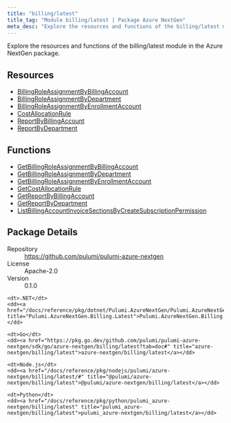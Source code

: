 ```yaml
---
title: "billing/latest"
title_tag: "Module billing/latest | Package Azure NextGen"
meta_desc: "Explore the resources and functions of the billing/latest module in the Azure NextGen package."
---
```


<!-- WARNING: this file was generated by Pulumi Docs Generator. -->
<!-- Do not edit by hand unless you're certain you know what you are doing! -->

Explore the resources and functions of the billing/latest module in the Azure NextGen package.

<h2 id="resources">Resources</h2>
<ul class="api">
    <li><a href="billingroleassignmentbybillingaccount" title="BillingRoleAssignmentByBillingAccount"><span class="symbol resource"></span>BillingRoleAssignmentByBillingAccount</a></li>
    <li><a href="billingroleassignmentbydepartment" title="BillingRoleAssignmentByDepartment"><span class="symbol resource"></span>BillingRoleAssignmentByDepartment</a></li>
    <li><a href="billingroleassignmentbyenrollmentaccount" title="BillingRoleAssignmentByEnrollmentAccount"><span class="symbol resource"></span>BillingRoleAssignmentByEnrollmentAccount</a></li>
    <li><a href="costallocationrule" title="CostAllocationRule"><span class="symbol resource"></span>CostAllocationRule</a></li>
    <li><a href="reportbybillingaccount" title="ReportByBillingAccount"><span class="symbol resource"></span>ReportByBillingAccount</a></li>
    <li><a href="reportbydepartment" title="ReportByDepartment"><span class="symbol resource"></span>ReportByDepartment</a></li>
</ul>

<h2 id="functions">Functions</h2>
<ul class="api">
    <li><a href="getbillingroleassignmentbybillingaccount" title="GetBillingRoleAssignmentByBillingAccount"><span class="symbol function"></span>GetBillingRoleAssignmentByBillingAccount</a></li>
    <li><a href="getbillingroleassignmentbydepartment" title="GetBillingRoleAssignmentByDepartment"><span class="symbol function"></span>GetBillingRoleAssignmentByDepartment</a></li>
    <li><a href="getbillingroleassignmentbyenrollmentaccount" title="GetBillingRoleAssignmentByEnrollmentAccount"><span class="symbol function"></span>GetBillingRoleAssignmentByEnrollmentAccount</a></li>
    <li><a href="getcostallocationrule" title="GetCostAllocationRule"><span class="symbol function"></span>GetCostAllocationRule</a></li>
    <li><a href="getreportbybillingaccount" title="GetReportByBillingAccount"><span class="symbol function"></span>GetReportByBillingAccount</a></li>
    <li><a href="getreportbydepartment" title="GetReportByDepartment"><span class="symbol function"></span>GetReportByDepartment</a></li>
    <li><a href="listbillingaccountinvoicesectionsbycreatesubscriptionpermission" title="ListBillingAccountInvoiceSectionsByCreateSubscriptionPermission"><span class="symbol function"></span>ListBillingAccountInvoiceSectionsByCreateSubscriptionPermission</a></li>
</ul>

<h2 id="package-details">Package Details</h2>
<dl class="package-details">
	<dt>Repository</dt>
	<dd><a href="https://github.com/pulumi/pulumi-azure-nextgen">https://github.com/pulumi/pulumi-azure-nextgen</a></dd>
	<dt>License</dt>
	<dd>Apache-2.0</dd>
	<dt>Version</dt>
	<dd>0.1.0</dd>
</dl>



<dl class="tabular">

    <dt>.NET</dt>
    <dd><a href="/docs/reference/pkg/dotnet/Pulumi.AzureNextGen/Pulumi.AzureNextGen.Billing.Latest.html" title="Pulumi.AzureNextGen.Billing.Latest">Pulumi.AzureNextGen.Billing.Latest</a></dd>

    <dt>Go</dt>
    <dd><a href="https://pkg.go.dev/github.com/pulumi/pulumi-azure-nextgen/sdk/go/azure-nextgen/billing/latest?tab=doc#" title="azure-nextgen/billing/latest">azure-nextgen/billing/latest</a></dd>

    <dt>Node.js</dt>
    <dd><a href="/docs/reference/pkg/nodejs/pulumi/azure-nextgen/billing/latest/#" title="@pulumi/azure-nextgen/billing/latest">@pulumi/azure-nextgen/billing/latest</a></dd>

    <dt>Python</dt>
    <dd><a href="/docs/reference/pkg/python/pulumi_azure-nextgen/billing/latest" title="pulumi_azure-nextgen/billing/latest">pulumi_azure-nextgen/billing/latest</a></dd>

</dl>

